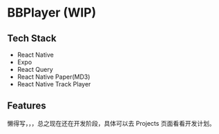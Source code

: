 # BBPlayer (WIP)

## Tech Stack

- React Native
- Expo
- React Query
- React Native Paper(MD3)
- React Native Track Player

## Features

懒得写，，，总之现在还在开发阶段，具体可以去 Projects 页面看看开发计划。
